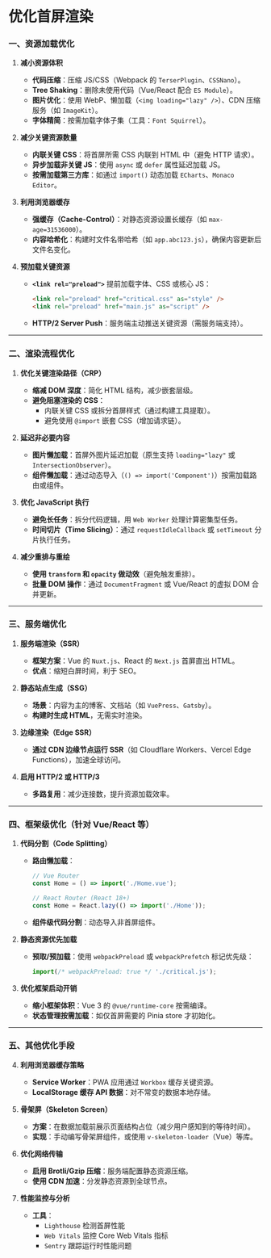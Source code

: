 # 优化首屏渲染

### **一、资源加载优化**
1. **减小资源体积**
   - **代码压缩**：压缩 JS/CSS（Webpack 的 `TerserPlugin`、`CSSNano`）。
   - **Tree Shaking**：删除未使用代码（Vue/React 配合 `ES Module`）。
   - **图片优化**：使用 WebP、懒加载（`<img loading="lazy" />`）、CDN 压缩服务（如 `ImageKit`）。
   - **字体精简**：按需加载字体子集（工具：`Font Squirrel`）。

2. **减少关键资源数量**
   - **内联关键 CSS**：将首屏所需 CSS 内联到 HTML 中（避免 HTTP 请求）。
   - **异步加载非关键 JS**：使用 `async` 或 `defer` 属性延迟加载 JS。
   - **按需加载第三方库**：如通过 `import()` 动态加载 `ECharts`、`Monaco Editor`。

3. **利用浏览器缓存**
   - **强缓存（Cache-Control）**：对静态资源设置长缓存（如 `max-age=31536000`）。
   - **内容哈希化**：构建时文件名带哈希（如 `app.abc123.js`），确保内容更新后文件名变化。

4. **预加载关键资源**
   - **`<link rel="preload">`** 提前加载字体、CSS 或核心 JS：
     ```html
     <link rel="preload" href="critical.css" as="style" />
     <link rel="preload" href="main.js" as="script" />
     ```
   - **HTTP/2 Server Push**：服务端主动推送关键资源（需服务端支持）。

---

### **二、渲染流程优化**
1. **优化关键渲染路径（CRP）**
   - **缩减 DOM 深度**：简化 HTML 结构，减少嵌套层级。
   - **避免阻塞渲染的 CSS**：  
     - 内联关键 CSS 或拆分首屏样式（通过构建工具提取）。
     - 避免使用 `@import` 嵌套 CSS（增加请求链）。

2. **延迟非必要内容**
   - **图片懒加载**：首屏外图片延迟加载（原生支持 `loading="lazy"` 或 `IntersectionObserver`）。
   - **组件懒加载**：通过动态导入（`() => import('Component')`）按需加载路由或组件。

3. **优化 JavaScript 执行**
   - **避免长任务**：拆分代码逻辑，用 `Web Worker` 处理计算密集型任务。
   - **时间切片（Time Slicing）**：通过 `requestIdleCallback` 或 `setTimeout` 分片执行任务。

4. **减少重排与重绘**
   - **使用 `transform` 和 `opacity` 做动效**（避免触发重排）。
   - **批量 DOM 操作**：通过 `DocumentFragment` 或 Vue/React 的虚拟 DOM 合并更新。

---

### **三、服务端优化**
1. **服务端渲染（SSR）**
   - **框架方案**：Vue 的 `Nuxt.js`、React 的 `Next.js` 首屏直出 HTML。
   - **优点**：缩短白屏时间，利于 SEO。

2. **静态站点生成（SSG）**
   - **场景**：内容为主的博客、文档站（如 `VuePress`、`Gatsby`）。
   - **构建时生成 HTML**，无需实时渲染。

3. **边缘渲染（Edge SSR）**
   - **通过 CDN 边缘节点运行 SSR**（如 Cloudflare Workers、Vercel Edge Functions），加速全球访问。

4. **启用 HTTP/2 或 HTTP/3**
   - **多路复用**：减少连接数，提升资源加载效率。

---

### **四、框架级优化（针对 Vue/React 等）**
1. **代码分割（Code Splitting）**
   - **路由懒加载**：
     ```javascript
     // Vue Router
     const Home = () => import('./Home.vue');

     // React Router (React 18+)
     const Home = React.lazy(() => import('./Home'));
     ```
   - **组件级代码分割**：动态导入非首屏组件。

2. **静态资源优先加载**
   - **预取/预加载**：使用 `webpackPreload` 或 `webpackPrefetch` 标记优先级：
     ```javascript
     import(/* webpackPreload: true */ './critical.js');
     ```

3. **优化框架启动开销**
   - **缩小框架体积**：Vue 3 的 `@vue/runtime-core` 按需编译。
   - **状态管理按需加载**：如仅首屏需要的 Pinia store 才初始化。

---

### **五、其他优化手段**
4. **利用浏览器缓存策略**
   - **Service Worker**：PWA 应用通过 `Workbox` 缓存关键资源。  
   - **LocalStorage 缓存 API 数据**：对不常变的数据本地存储。

5. **骨架屏（Skeleton Screen）**
   - **方案**：在数据加载前展示页面结构占位（减少用户感知到的等待时间）。
   - **实现**：手动编写骨架屏组件，或使用 `v-skeleton-loader`（Vue）等库。

6. **优化网络传输**
   - **启用 Brotli/Gzip 压缩**：服务端配置静态资源压缩。
   - **使用 CDN 加速**：分发静态资源到全球节点。

7. **性能监控与分析**
   - **工具**：  
     - `Lighthouse` 检测首屏性能  
     - `Web Vitals` 监控 Core Web Vitals 指标  
     - `Sentry` 跟踪运行时性能问题

